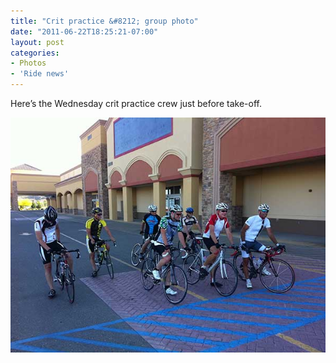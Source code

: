 ```yaml
---
title: "Crit practice &#8212; group photo"
date: "2011-06-22T18:25:21-07:00"
layout: post
categories:
- Photos
- 'Ride news'
---
```


Here’s the Wednesday crit practice crew just before take-off.  
  
![Victor Valley Velo crit practice](/assets/img/2011/06/22-crit-practice.jpg)